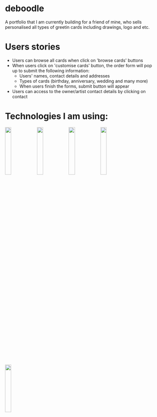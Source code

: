 # deboodle
A portfolio that I am currently building for a friend of mine, who sells personalised all types of greetin cards including drawings, logo and etc.

# Users stories
- Users can browse all cards when click on 'browse cards' buttons
- When users click on 'customise cards' button, the order form will pop up to submit the following information:
  - Users' names, contact details and addresses
  - Types of cards (birthday, anniversary, wedding and many more)
  - When users finish the forms, submit button will appear
 - Users can access to the owner/artist contact details by clicking on contact

# Technologies I am using:
<img src="https://www.import.io/wp-content/uploads/2017/10/React-logo.png" width="20%">
<img src="https://miro.medium.com/max/1200/1*I1bJuD1D5G2FvWP5IVyyFQ.png" width="20%">
<img src="https://blog.alexdevero.com/wp-content/uploads/2015/03/sass-logo.jpg" width="20%">
<img src="https://miro.medium.com/max/9350/1*BCPTI5sT2C9JH76__X2WUg.png" width="20%">
<img src="https://www.agnosticdev.com/sites/default/files/2016-01/npm-logo_1.png" width="20%">
